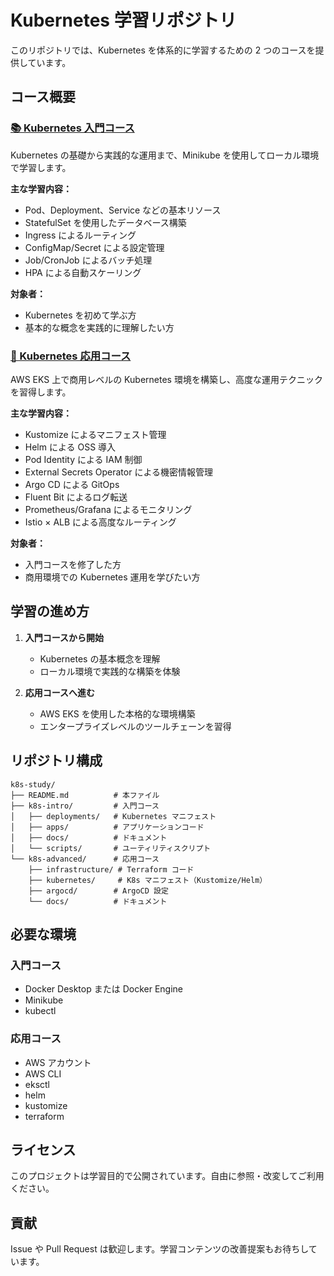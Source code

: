 # Kubernetes 学習リポジトリ

このリポジトリでは、Kubernetes を体系的に学習するための 2 つのコースを提供しています。

## コース概要

### [📚 Kubernetes 入門コース](./k8s-intro/)

Kubernetes の基礎から実践的な運用まで、Minikube を使用してローカル環境で学習します。

**主な学習内容：**
- Pod、Deployment、Service などの基本リソース
- StatefulSet を使用したデータベース構築
- Ingress によるルーティング
- ConfigMap/Secret による設定管理
- Job/CronJob によるバッチ処理
- HPA による自動スケーリング

**対象者：**
- Kubernetes を初めて学ぶ方
- 基本的な概念を実践的に理解したい方

### [🚀 Kubernetes 応用コース](./k8s-advanced/)

AWS EKS 上で商用レベルの Kubernetes 環境を構築し、高度な運用テクニックを習得します。

**主な学習内容：**
- Kustomize によるマニフェスト管理
- Helm による OSS 導入
- Pod Identity による IAM 制御
- External Secrets Operator による機密情報管理
- Argo CD による GitOps
- Fluent Bit によるログ転送
- Prometheus/Grafana によるモニタリング
- Istio × ALB による高度なルーティング

**対象者：**
- 入門コースを修了した方
- 商用環境での Kubernetes 運用を学びたい方

## 学習の進め方

1. **入門コースから開始**
   - Kubernetes の基本概念を理解
   - ローカル環境で実践的な構築を体験

2. **応用コースへ進む**
   - AWS EKS を使用した本格的な環境構築
   - エンタープライズレベルのツールチェーンを習得

## リポジトリ構成

```
k8s-study/
├── README.md          # 本ファイル
├── k8s-intro/         # 入門コース
│   ├── deployments/   # Kubernetes マニフェスト
│   ├── apps/          # アプリケーションコード
│   ├── docs/          # ドキュメント
│   └── scripts/       # ユーティリティスクリプト
└── k8s-advanced/      # 応用コース
    ├── infrastructure/ # Terraform コード
    ├── kubernetes/     # K8s マニフェスト（Kustomize/Helm）
    ├── argocd/        # ArgoCD 設定
    └── docs/          # ドキュメント
```

## 必要な環境

### 入門コース
- Docker Desktop または Docker Engine
- Minikube
- kubectl

### 応用コース
- AWS アカウント
- AWS CLI
- eksctl
- helm
- kustomize
- terraform

## ライセンス

このプロジェクトは学習目的で公開されています。自由に参照・改変してご利用ください。

## 貢献

Issue や Pull Request は歓迎します。学習コンテンツの改善提案もお待ちしています。